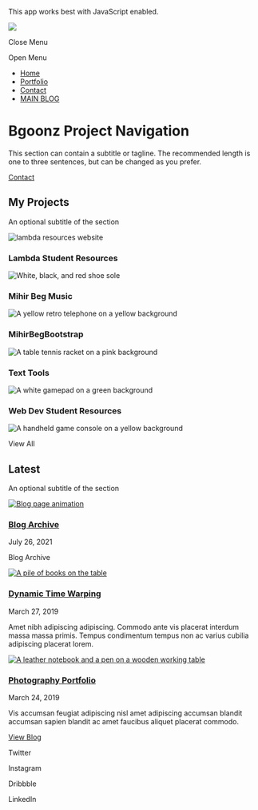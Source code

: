 This app works best with JavaScript enabled.

[![](https://project-portfolio42.netlify.app/images/9522a44614e641069f3b027527d2ee3a.png)](https://project-portfolio42.netlify.app/)

<span class="screen-reader-text">Close Menu</span><span class="icon-menu" aria-hidden="true"></span>

<span class="screen-reader-text">Open Menu</span><span class="icon-close" aria-hidden="true"></span>

- [Home](https://project-portfolio42.netlify.app/)
- [Portfolio](https://project-portfolio42.netlify.app/portfolio/)
- [Contact](https://project-portfolio42.netlify.app/contact/)
- <a href="https://bgoonz-blog.netlify.app/" class="button">MAIN BLOG</a>

# Bgoonz Project Navigation

This section can contain a subtitle or tagline. The recommended length is one to three sentences, but can be changed as you prefer.

<a href="https://project-portfolio42.netlify.app/contact" class="button">Contact</a>

## My Projects

An optional subtitle of the section

<a href="https://project-portfolio42.netlify.app/portfolio/project-2/" class="project-link"></a>

![lambda resources website](<https://project-portfolio42.netlify.app/images/53bd97097fd4a60cb9d6dce85fefabe8%20(5).png>)

### Lambda Student Resources

<a href="https://project-portfolio42.netlify.app/portfolio/project-1/" class="project-link"></a>

![White, black, and red shoe sole](https://project-portfolio42.netlify.app/images/7a8bc98e902a2f6dea90386cdfb154c2.png)

### Mihir Beg Music

<a href="https://project-portfolio42.netlify.app/portfolio/project-3/" class="project-link"></a>

![A yellow retro telephone on a yellow background](<https://project-portfolio42.netlify.app/images/5307d1df23eb389bb31a6cfe43def861%20(5).png>)

### MihirBegBootstrap

<a href="https://project-portfolio42.netlify.app/portfolio/project-4/" class="project-link"></a>

![A table tennis racket on a pink background](<https://project-portfolio42.netlify.app/images/e52475b93e4c589140a961f6ec6a8d7e%20(4).png>)

### Text Tools

<a href="https://project-portfolio42.netlify.app/portfolio/project-5/" class="project-link"></a>

![A white gamepad on a green background](https://project-portfolio42.netlify.app/images/1eb83ff46da1f1bf9d4227bd663a6c54.png)

### Web Dev Student Resources

<a href="https://project-portfolio42.netlify.app/portfolio" class="project-link view-all-link"></a>

![A handheld game console on a yellow background](https://project-portfolio42.netlify.app/images/e8fe6085906d342bb17186bf6616a6cf.png)

<span class="view-all-button">View All</span>

## Latest

An optional subtitle of the section

<a href="https://project-portfolio42.netlify.app/blog/blog-archive/" class="post-thumbnail"><img src="https://project-portfolio42.netlify.app/images/3.jpg" alt="Blog page animation" /></a>

### [Blog Archive](https://project-portfolio42.netlify.app/blog/blog-archive/)

July 26, 2021

Blog Archive

<a href="https://project-portfolio42.netlify.app/blog/why-fonts-matter/" class="post-thumbnail"><img src="https://project-portfolio42.netlify.app/images/dtw.gif" alt="A pile of books on the table" /></a>

### [Dynamic Time Warping](https://project-portfolio42.netlify.app/blog/why-fonts-matter/)

March 27, 2019

Amet nibh adipiscing adipiscing. Commodo ante vis placerat interdum massa massa primis. Tempus condimentum tempus non ac varius cubilia adipiscing placerat lorem.

<a href="https://project-portfolio42.netlify.app/blog/workplace/" class="post-thumbnail"><img src="https://project-portfolio42.netlify.app/images/boby-blue.gif" alt="A leather notebook and a pen on a wooden working table" /></a>

### [Photography Portfolio](https://project-portfolio42.netlify.app/blog/workplace/)

March 24, 2019

Vis accumsan feugiat adipiscing nisl amet adipiscing accumsan blandit accumsan sapien blandit ac amet faucibus aliquet placerat commodo.

<a href="https://bgoonz-blog.netlify.app/" class="button">View Blog</a>

<span class="screen-reader-text">Twitter</span>

<span class="screen-reader-text">Instagram</span>

<span class="screen-reader-text">Dribbble</span>

<span class="screen-reader-text">LinkedIn</span>
